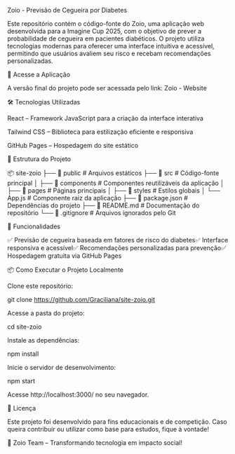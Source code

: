 Zoio - Previsão de Cegueira por Diabetes

Este repositório contém o código-fonte do Zoio, uma aplicação web desenvolvida para a Imagine Cup 2025, com o objetivo de prever a probabilidade de cegueira em pacientes diabéticos. O projeto utiliza tecnologias modernas para oferecer uma interface intuitiva e acessível, permitindo que usuários avaliem seu risco e recebam recomendações personalizadas.

🚀 Acesse a Aplicação

A versão final do projeto pode ser acessada pelo link: Zoio - Website

🛠️ Tecnologias Utilizadas

React – Framework JavaScript para a criação da interface interativa

Tailwind CSS – Biblioteca para estilização eficiente e responsiva

GitHub Pages – Hospedagem do site estático

📂 Estrutura do Projeto

📦 site-zoio
├── 📁 public         # Arquivos estáticos
├── 📁 src            # Código-fonte principal
│   ├── 📁 components # Componentes reutilizáveis da aplicação
│   ├── 📁 pages      # Páginas principais
│   ├── 📁 styles     # Estilos globais
│   └── App.js       # Componente raiz da aplicação
├── 📄 package.json   # Dependências do projeto
├── 📄 README.md      # Documentação do repositório
└── 📄 .gitignore     # Arquivos ignorados pelo Git

📌 Funcionalidades

✅ Previsão de cegueira baseada em fatores de risco do diabetes✅ Interface responsiva e acessível✅ Recomendações personalizadas para prevenção✅ Hospedagem gratuita via GitHub Pages

📦 Como Executar o Projeto Localmente

Clone este repositório:

git clone https://github.com/Graciliana/site-zoio.git

Acesse a pasta do projeto:

cd site-zoio

Instale as dependências:

npm install

Inicie o servidor de desenvolvimento:

npm start

Acesse http://localhost:3000/ no seu navegador.

📜 Licença

Este projeto foi desenvolvido para fins educacionais e de competição. Caso queira contribuir ou utilizar como base para estudos, fique à vontade!

🚀 Zoio Team – Transformando tecnologia em impacto social!


